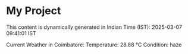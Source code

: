# My Project

This content is dynamically generated in Indian Time (IST): 2025-03-07 09:41:01 IST


Current Weather in Coimbatore:
Temperature: 28.88 °C
Condition: haze
